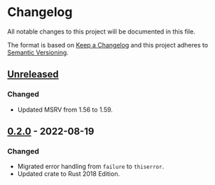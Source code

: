 # Changelog
All notable changes to this project will be documented in this file.

The format is based on [Keep a Changelog](http://keepachangelog.com/en/1.0.0/)
and this project adheres to [Semantic Versioning](http://semver.org/spec/v2.0.0.html).


<!-- next-header -->
## [Unreleased]
### Changed
- Updated MSRV from 1.56 to 1.59.

## [0.2.0] - 2022-08-19
### Changed
- Migrated error handling from `failure` to `thiserror`.
- Updated crate to Rust 2018 Edition.


<!-- next-url -->
[Unreleased]: https://github.com/aschampion/schemer/compare/schemer-postgres-v0.2.0...HEAD
[0.2.0]: https://github.com/aschampion/schemer/compare/schemer-postgres=v0.1.1...schemer-postgres-v0.2.0
